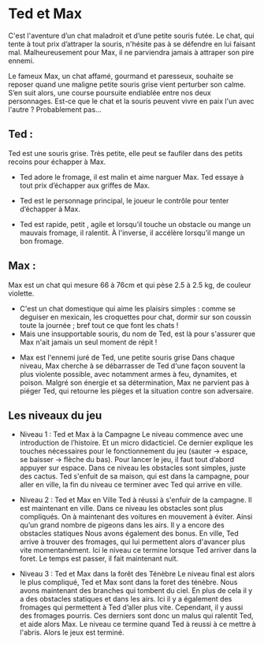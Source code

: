 # Ted et Max

C'est l'aventure  d’un chat maladroit et d’une petite souris futée. Le chat, qui tente à tout prix d’attraper la souris, n'hésite pas à se défendre en lui faisant mal. Malheureusement pour Max, il ne parviendra jamais à attraper son pire ennemi.

Le fameux Max, un chat affamé, gourmand et paresseux, souhaite se reposer quand une maligne petite souris grise vient perturber son calme. S’en suit alors, une course poursuite endiablée entre nos deux personnages. 
Est-ce que le chat et la souris peuvent vivre en paix l'un avec l'autre ? Probablement pas…

  ## Ted :

Ted est une souris grise. Très petite, elle peut se faufiler dans des petits recoins pour échapper à Max.
* Ted adore le fromage, il est malin et aime narguer Max.
Ted essaye à tout prix d’échapper aux griffes de Max.
- Ted est le personnage principal, le joueur le contrôle pour tenter d’échapper à Max.


* Ted est rapide, petit , agile et lorsqu’il touche un obstacle ou mange un mauvais fromage, il ralentit. À l'inverse, il accélère lorsqu’il mange un bon fromage.
 ## Max : 

Max est un chat qui mesure 66 à 76cm et qui pèse 2.5 à 2.5 kg, de couleur violette. 
* C'est un chat domestique qui aime les plaisirs simples : comme se deguiser en mexicain, les croquettes pour chat, dormir sur son coussin toute la journée ; bref tout ce que font les chats ! 
* Mais une insupportable souris, du nom de Ted, est là pour s'assurer que Max n'ait jamais un seul moment de répit !



- Max est l'ennemi juré de Ted, une petite souris grise Dans chaque niveau,  Max cherche à se débarrasser de Ted d'une façon souvent la plus violente possible, avec notamment armes à feu, dynamites, et poison. Malgré son énergie et sa détermination, Max ne parvient pas à piéger Ted, qui retourne les pièges et la situation contre son adversaire.

## Les niveaux du jeu
* Niveau 1 : Ted et Max à la Campagne
Le niveau commence avec une introduction de l’histoire. Et un micro didacticiel. Ce dernier explique les touches nécessaires pour le fonctionnement du jeu (sauter -> espace, se baisser -> flèche du bas).
Pour lancer le jeu, il faut tout d’abord appuyer sur espace.
Dans ce niveau les obstacles sont simples, juste des cactus.
Ted s'enfuit de sa maison, qui est dans la campagne, pour aller en ville, la fin du niveau ce terminer avec Ted qui arrive en ville.

* Niveau 2 : Ted et Max en Ville
Ted à réussi à s'enfuir de la campagne. Il est maintenant en ville.
Dans ce niveau les obstacles sont plus compliqués. On à maintenant des voitures en mouvement à éviter. Ainsi qu’un grand nombre de pigeons dans les airs. Il y a encore des obstacles statiques
Nous avons également des bonus. En ville, Ted arrive à trouver des fromages, qui lui permettent alors d'avancer plus vite momentanément.
Ici le niveau ce termine lorsque Ted arriver dans la foret. Le temps est passer, il fait maintenant nuit.

* Niveau 3 : Ted et Max dans la forêt des Ténèbre
Le niveau final est alors le plus compliqué, Ted et Max sont dans la foret des ténèbre.
Nous avons maintenant des branches qui tombent du ciel. En plus de cela il y a des obstacles statiques et dans les airs.
Ici il y a également des fromages qui permettent à Ted d’aller plus vite. Cependant, il y aussi des fromages pourris. Ces derniers sont donc un malus qui ralentit Ted, et aide alors Max.
Le niveau ce termine quand Ted à reussi à ce mettre à l'abris. Alors le jeux est terminé.












